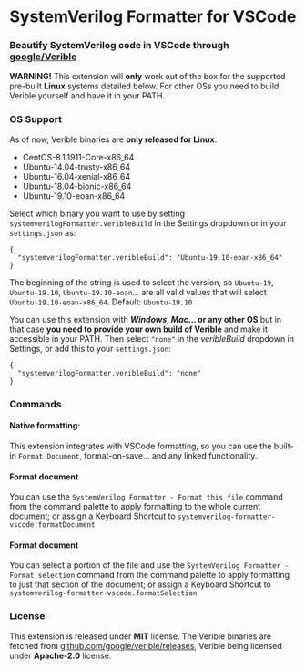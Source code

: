 # SystemVerilog Formatter for VSCode

### Beautify SystemVerilog code in VSCode through [google/Verible](https://github.com/google/verible)

**WARNING!** This extension will **only** work out of the box for the supported pre-built **Linux** systems detailed below. For other OSs you need to build Verible yourself and have it in your PATH.

### OS Support

As of now, Verible binaries are **only released for Linux**:

- CentOS-8.1.1911-Core-x86_64
- Ubuntu-14.04-trusty-x86_64
- Ubuntu-16.04-xenial-x86_64
- Ubuntu-18.04-bionic-x86_64
- Ubuntu-19.10-eoan-x86_64

Select which binary you want to use by setting `systemverilogFormatter.veribleBuild` in the Settings dropdown or in your `settings.json` as:

```
{
  "systemverilogFormatter.veribleBuild": "Ubuntu-19.10-eoan-x86_64"
}
```

The beginning of the string is used to select the version, so `Ubuntu-19`, `Ubuntu-19.10`, `Ubuntu-19.10-eoan`... are all valid values that will select `Ubuntu-19.10-eoan-x86_64`. Default: `Ubuntu-19.10`

You can use this extension with **_Windows_, _Mac_... or any other OS** but in that case **you need to provide your own build of Verible** and make it accessible in your PATH. Then select `"none"` in the _veribleBuild_ dropdown in Settings, or add this to your `settings.json`:

```
{
  "systemverilogFormatter.veribleBuild": "none"
}
```

### Commands

#### Native formatting:

This extension integrates with VSCode formatting, so you can use the built-in `Format Document`, format-on-save... and any linked functionality.

#### Format document

You can use the `SystemVerilog Formatter - Format this file` command from the command palette to apply formatting to the whole current document; or assign a Keyboard Shortcut to `systemverilog-formatter-vscode.formatDocument`

#### Format document

You can select a portion of the file and use the `SystemVerilog Formatter - Format selection` command from the command palette to apply formatting to just that section of the document; or assign a Keyboard Shortcut to `systemverilog-formatter-vscode.formatSelection`

### License

This extension is released under **MIT** license. The Verible binaries are fetched from [github.com/google/verible/releases](https://github.com/google/verible/releases), Verible being licensed under **Apache-2.0** license.
